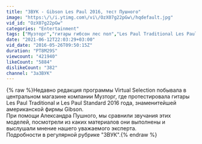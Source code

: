 ```yaml
---
title: "ЗВУК - Gibson Les Paul 2016, тест Пушного"
image: "https:\/\/i.ytimg.com\/vi\/OzX07g22pGw\/hqdefault.jpg"
vid_id: "OzX07g22pGw"
categories: "Entertainment"
tags: ["Музторг","гитары гибсон лес пол","Les Paul Traditional Les Paul Standard"]
date: "2021-06-12T22:03:29+03:00"
vid_date: "2016-05-26T09:50:15Z"
duration: "PT8M29S"
viewcount: "421940"
likeCount: "5884"
dislikeCount: "382"
channel: "ЗаЗВУК"
---
```

{% raw %}Недавно редакция программы Virtual Selection побывала в центральном магазине компании Музторг, где протестировала гитары Les Paul Traditional и Les Paul Standard 2016 года, знаменитейшей американской фирмы Gibson. <br />При помощи Александра Пушного, мы сравнили звучания этих моделей, посмотрели из каких материалов они выполнены и выслушали мнение нашего уважаемого эксперта.<br />Подробности в регулярной рубрике &quot;ЗВУК&quot;.{% endraw %}
